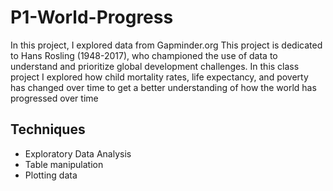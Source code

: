 # P1-World-Progress
In this project, I explored data from Gapminder.org
This project is dedicated to Hans Rosling (1948-2017), who championed the use of data to understand and prioritize global development challenges.
In this class project I explored how child mortality rates, life expectancy, and poverty has changed over time to get a better understanding of how the world has progressed over time 

## Techniques

- Exploratory Data Analysis
- Table manipulation
- Plotting data 
